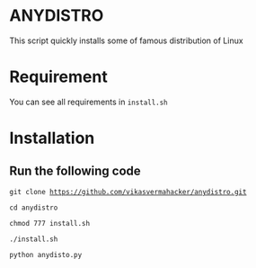 # ANYDISTRO
This script quickly installs some of famous distribution of Linux
# Requirement
You can see all requirements in <code>install.sh</code>
# Installation
## Run the following code
<code>git clone https://github.com/vikasvermahacker/anydistro.git</code>

<code>cd anydistro</code>

<code>chmod 777 install.sh</code>

<code>./install.sh</code>

<code>python anydisto.py</code>

